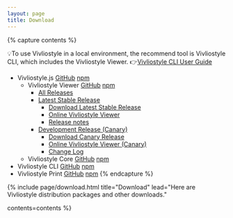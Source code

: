 ```yaml
---
layout: page
title: Download
---
```



{% capture contents %}

💡To use Vivliostyle in a local environment, the recommend tool is Vivliostyle CLI, which includes the Vivliostyle Viewer. 👉[Vivliostyle CLI User Guide](https://docs.vivliostyle.org/#/vivliostyle-cli)

- Vivliostyle.js [GitHub](https://github.com/vivliostyle/vivliostyle.js) [npm](https://www.npmjs.com/org/vivliostyle)
  - Vivliostyle Viewer [GitHub](https://github.com/vivliostyle/vivliostyle.js/tree/master/packages/viewer/) [npm](https://www.npmjs.com/package/@vivliostyle/viewer/)
    - [All Releases](https://vivliostyle.github.io/)
    - [Latest Stable Release](https://github.com/vivliostyle/vivliostyle.js/releases/latest)
      - [Download Latest Stable Release](/downloads/vivliostyle-viewer-latest.zip)
      - [Online Vivliostyle Viewer](/viewer/)
      - [Release notes](https://github.com/vivliostyle/vivliostyle.js/releases)
    - [Development Release (Canary)](https://vivliostyle.github.io/#canary-release-equivalent-to-master)
      - [Download Canary Release](https://vivliostyle.vercel.app/vivliostyle-viewer-canary.zip)
      - [Online Vivliostyle Viewer (Canary)](https://vivliostyle.vercel.app/)
      - [Change Log](https://github.com/vivliostyle/vivliostyle.js/tree/master/CHANGELOG.md)
  - Vivliostyle Core [GitHub](https://github.com/vivliostyle/vivliostyle.js/tree/master/packages/core) [npm](https://www.npmjs.com/package/@vivliostyle/core)
- Vivliostyle CLI [GitHub](https://github.com/vivliostyle/vivliostyle-cli) [npm](https://www.npmjs.com/package/@vivliostyle/cli)
- Vivliostyle Print [GitHub](https://github.com/vivliostyle/vivliostyle-print) [npm](https://www.npmjs.com/package/@vivliostyle/print)
{% endcapture %}


{% include page/download.html
  title="Download"
  lead="Here are Vivliostyle distribution packages and other downloads."

  contents=contents
%}
